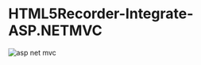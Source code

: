 # HTML5Recorder-Integrate-ASP.NETMVC

![asp net mvc](https://user-images.githubusercontent.com/25603631/55391962-34b98080-54ef-11e9-9f95-630ef273ea02.PNG)

